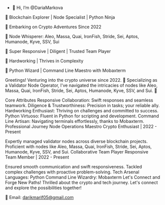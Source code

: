 - 👋 Hi, I’m @DariaMarkova

🌌 Blockchain Explorer | Node Specialist | Python Ninja

📅 Embarking on Crypto Adventures Since 2022

🔗 Node Whisperer: Aleo, Massa, Quai, IronFish, Stride, Sei, Aptos, Humanode, Kyve, SSV, Sui

🤝 Super Responsive | Diligent | Trusted Team Player

💪 Hardworking | Thrives in Complexity

🔧 Python Wizard | Command Line Maestro with Mobaxterm

Greetings!
Venturing into the crypto universe since 2022. 🚀 Specializing as a Validator Node Operator, I've navigated the intricacies of nodes like Aleo, Massa, Quai, IronFish, Stride, Sei, Aptos, Humanode, Kyve, SSV, and Sui. 💼

Core Attributes
Responsive Collaboration: Swift responses and seamless teamwork.
Diligence & Trustworthiness: Precision in tasks; your reliable ally.
Hardworking Enthusiast: Thriving on challenges and committed to success.
Python Virtuoso: Fluent in Python for scripting and development.
Command Line Artisan: Navigating terminals effortlessly, thanks to Mobaxterm.
Professional Journey
Node Operations Maestro
Crypto Enthusiast | 2022 - Present

Expertly managed validator nodes across diverse blockchain projects.
Proficient with nodes like Aleo, Massa, Quai, IronFish, Stride, Sei, Aptos, Humanode, Kyve, SSV, and Sui.
Collaborative Team Player
Responsive Team Member | 2022 - Present

Ensured smooth communication and swift responsiveness.
Tackled complex challenges with proactive problem-solving.
Tech Arsenal
Languages: Python
Command Line Wizardry: Mobaxterm
Let's Connect and Forge New Paths!
Thrilled about the crypto and tech journey. Let's connect and explore the possibilities together!

📧 Email: darikmarif05@gmail.com
